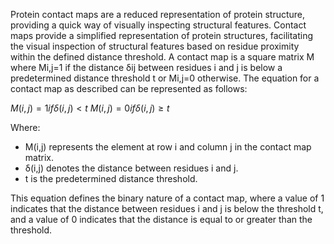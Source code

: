 Protein contact maps are a reduced representation of protein structure, providing a quick way of visually inspecting structural features. 
Contact maps provide a simplified representation of protein structures, facilitating the visual inspection of structural features based on residue proximity within the defined distance threshold.
A contact map is a square matrix M where Mi,j=1 if the distance δij between residues i and j is below a predetermined distance threshold t or Mi,j=0 otherwise. The equation for a contact map as described can be represented as follows:

$` M(i,j) = 1 if δ(i,j) < t `$
$` M(i,j) = 0 if δ(i,j) ≥ t `$

Where:
- M(i,j) represents the element at row i and column j in the contact map matrix.
- δ(i,j) denotes the distance between residues i and j.
- t is the predetermined distance threshold.

This equation defines the binary nature of a contact map, where a value of 1 indicates that the distance between residues i and j is below the threshold t, and a value of 0 indicates that 
the distance is equal to or greater than the threshold. 
